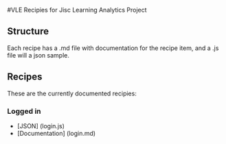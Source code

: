 #VLE Recipies for Jisc Learning Analytics Project
## Structure
Each recipe has a .md file with documentation for the recipe item, and a .js file will a json sample.
## Recipes
These are the currently documented recipies:
### Logged in
* [JSON] (login.js)
* [Documentation] (login.md)

